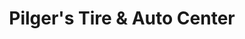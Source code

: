 ---
title: "Pilger's Tire & Auto Center"
url: /college-station/pilgers-tire-und-auto-center/
shop: Autowerkstatt
---